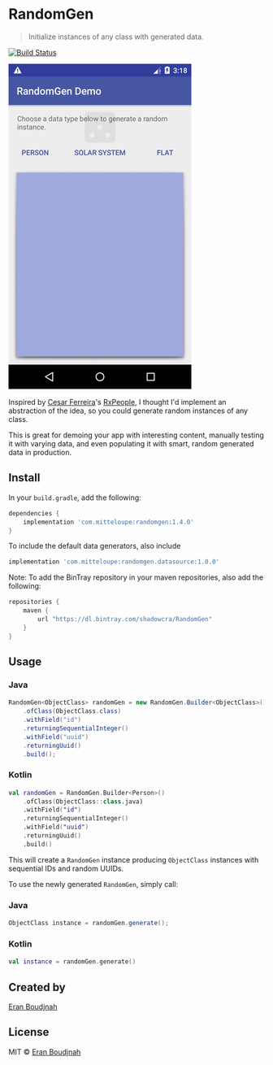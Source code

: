 # RandomGen
>
> Initialize instances of any class with generated data.
>

[![Build Status](https://travis-ci.com/EranBoudjnah/RandomGen.svg?branch=master)](https://travis-ci.com/EranBoudjnah/RandomGen)

![Example](https://github.com/EranBoudjnah/RandomGen/raw/master/example/videocap.gif)

Inspired by [Cesar Ferreira](https://cesarferreira.com)'s [RxPeople](https://github.com/cesarferreira/RxPeople), I thought I'd implement an abstraction of the idea, so you could generate random instances of any class.

This is great for demoing your app with interesting content, manually testing it with varying data, and even populating it with smart, random generated data in production.

## Install

In your `build.gradle`, add the following:

```groovy
dependencies {
	implementation 'com.mitteloupe:randomgen:1.4.0'
}
```

To include the default data generators, also include
```groovy
implementation 'com.mitteloupe:randomgen.datasource:1.0.0'
```

Note: To add the BinTray repository in your maven repositories, also add the following:
```groovy
repositories {
	maven {
		url "https://dl.bintray.com/shadowcra/RandomGen"
	}
}
```


## Usage

### Java
```java
RandomGen<ObjectClass> randomGen = new RandomGen.Builder<ObjectClass>()
	.ofClass(ObjectClass.class)
	.withField("id")
	.returningSequentialInteger()
	.withField("uuid")
	.returningUuid()
	.build();
```

### Kotlin
```kotlin
val randomGen = RandomGen.Builder<Person>()
	.ofClass(ObjectClass::class.java)
	.withField("id")
	.returningSequentialInteger()
	.withField("uuid")
	.returningUuid()
	.build()
```

This will create a `RandomGen` instance producing `ObjectClass` instances with sequential IDs and random UUIDs.

To use the newly generated `RandomGen`, simply call:

### Java
```java
ObjectClass instance = randomGen.generate();
```

### Kotlin
```kotlin
val instance = randomGen.generate()
```

## Created by
[Eran Boudjnah](https://www.linkedin.com/in/eranboudjnah)

## License
MIT © [Eran Boudjnah](https://www.linkedin.com/in/eranboudjnah)

